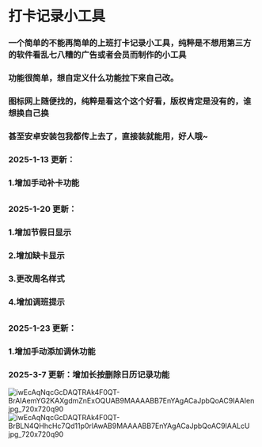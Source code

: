 
# 打卡记录小工具

### 一个简单的不能再简单的上班打卡记录小工具，纯粹是不想用第三方的软件看乱七八糟的广告或者会员而制作的小工具
### 功能很简单，想自定义什么功能拉下来自己改。

### 图标网上随便找的，纯粹是看这个这个好看，版权肯定是没有的，谁想换自己换

### 甚至安卓安装包我都传上去了，直接装就能用，好人哦~

### 2025-1-13 更新：
###       1.增加手动补卡功能  
##
  
### 2025-1-20 更新：
###     1.增加节假日显示 
###     2.增加缺卡显示 
###     3.更改周名样式 
###     4.增加调班提示 
##

### 2025-1-23 更新：
###     1.增加手动添加调休功能
### 

### 2025-3-7 更新：增加长按删除日历记录功能

![iwEcAqNqcGcDAQTRAk4F0QT-BrAIAemYG2KAXgdmZnExOQUAB9MAAAABB7EnYAgACaJpbQoAC9IAAIen jpg_720x720q90](https://github.com/user-attachments/assets/766433ba-dfcf-4fd8-8512-b28a7fa47987)
![iwEcAqNqcGcDAQTRAk4F0QT-BrBLN4QHhcHc7Qd11p0rlAwAB9MAAAABB7EnYAgACaJpbQoAC9IAALcU jpg_720x720q90](https://github.com/user-attachments/assets/8b59a9b0-da94-4720-83c2-41bb280540e6)
